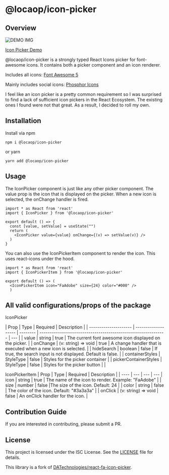 # @locaop/icon-picker

## Overview

![DEMO IMG](http://locaop.jp/cms/wp-content/uploads/2024/05/Component-Library-Development.gif)

[Icon Picker Demo](https://locaop-owner.github.io/locaop-react-icons-picker/)

@locaop/icon-picker is a strongly typed React Icons picker for font-awesome icons. It contains both a picker component and an icon renderer.

Includes all icons:
[Font Awesome 5](https://react-icons.github.io/react-icons/icons/fa/)

Mainly includes social icons:
[Phosphor Icons](https://react-icons.github.io/react-icons/icons/pi/)

I feel like an icon picker is a pretty common requirement so I was surprised to find a lack of sufficient icon pickers in the React Ecosystem. The existing ones I found were not that great. As a result, I decided to roll my own.

## Installation

Install via npm

```cli
npm i @locaop/icon-picker
```

or yarn

```cli
yarn add @locaop/icon-picker
```

## Usage

The IconPicker component is just like any other picker component. The value prop is the icon that is displayed on the picker. When a new icon is selected, the onChange handler is fired.

```react
import * as React from 'react'
import { IconPicker } from '@locaop/icon-picker'

export default () => {
  const [value, setValue] = useState("")
  return (
    <IconPicker value={value} onChange={(v) => setValue(v)} />
  )
}
```

You can also use the IconPickerItem component to render the icon. This uses react-icons under the hood.

```react
import * as React from 'react'
import { IconPickerItem } from '@locaop/icon-picker'

export default () => (
  <IconPickerItem icon="FaAdobe" size={24} color="#000" />
  )
```

## All valid configurations/props of the package

IconPicker

| Prop                  | Type                | Required | Description                                                    |
| --------------------- | ------------------- | -------- | -------------------------------------------------------------- | --- |
| value                 | string              | true     | The current font awesome icon displayed on the picker.         |
| onChange              | (v: string) => void | true     | A change handler that is executed when a new icon is selected. |
| hideSearch            | boolean             | false    | If true, the search input is not displayed. Default is false.  |
| containerStyles       | StyleType           | false    | Styles for the picker container                                |
| pickerContainerStyles | StyleType           | false    | Styles for the picker button                                   |     |

IconPickerItem
| Prop | Type | Required | Description |
| ---- | --- | --- | ---
| icon | string | true | The name of the icon to render. Example: "FaAdobe" |
| size | number | false |The size of the icon. Default: 24 |
| color | string | false | The color of the icon. Default: "#3a3a3a" |
| onClick | (v: string) => void | false | An onClick handler for the icon. |

## Contribution Guide

If you are interested in contributing, please submit a PR.

## License

This project is licensed under the ISC License. See the [LICENSE](LICENSE) file for details.

This library is a fork of [DATechnologies/react-fa-icon-picker](https://github.com/DATechnologies/react-fa-icon-picker).
